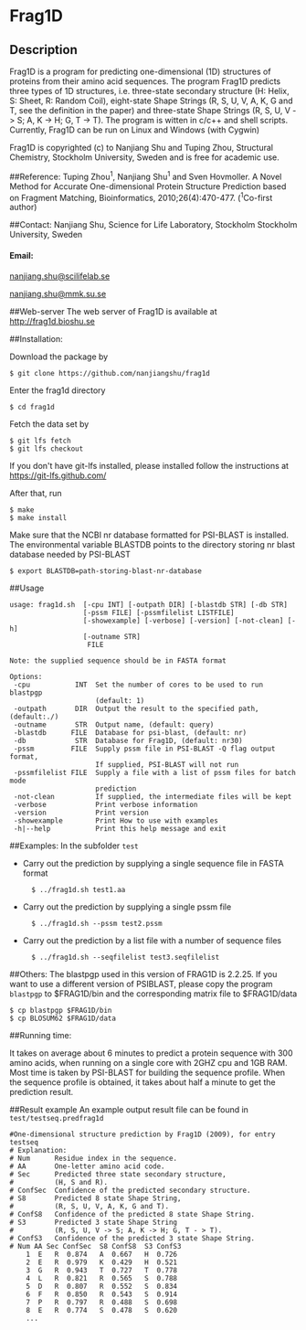 # Frag1D

## Description
Frag1D is a program for predicting one-dimensional (1D) structures of proteins
from their amino acid sequences. The program Frag1D predicts three types of 1D
structures, i.e. three-state secondary structure (H: Helix, S: Sheet, R: Random 
Coil), eight-state Shape Strings (R, S, U, V, A, K, G and T, see the definition 
in the paper) and three-state Shape Strings (R, S, U, V -> S; A, K -> H; G, T -> T). 
The program is witten in c/c++ and shell scripts.  Currently, Frag1D can be 
run on Linux and Windows (with Cygwin)

Frag1D is copyrighted (c) to Nanjiang Shu and Tuping Zhou, Structural
Chemistry, Stockholm University, Sweden and is free for academic use.

##Reference:
Tuping Zhou<sup>1</sup>, Nanjiang Shu<sup>1</sup> and Sven Hovmoller. A Novel Method for
Accurate One-dimensional Protein Structure Prediction based on Fragment
Matching, Bioinformatics, 2010;26(4):470-477. (<sup>1</sup>Co-first author)

##Contact:
Nanjiang Shu, Science for Life Laboratory, Stockholm
Stockholm University, Sweden
####    Email: 

nanjiang.shu@scilifelab.se

nanjiang.shu@mmk.su.se

##Web-server
The web server of Frag1D is available at 
http://frag1d.bioshu.se


##Installation:

Download the package by

    $ git clone https://github.com/nanjiangshu/frag1d

Enter the frag1d directory

    $ cd frag1d

Fetch the data set by 
    
    $ git lfs fetch
    $ git lfs checkout

If you don't have git-lfs installed, please installed follow the instructions
at https://git-lfs.github.com/

After that, run

    $ make 
    $ make install

Make sure that the NCBI nr database formatted for PSI-BLAST is installed. The
environmental variable BLASTDB points to the directory storing nr blast
database needed by PSI-BLAST

    $ export BLASTDB=path-storing-blast-nr-database


##Usage
```
usage: frag1d.sh  [-cpu INT] [-outpath DIR] [-blastdb STR] [-db STR]
                  [-pssm FILE] [-pssmfilelist LISTFILE]
                  [-showexample] [-verbose] [-version] [-not-clean] [-h]
                  [-outname STR]
                   FILE

Note: the supplied sequence should be in FASTA format

Options:
 -cpu           INT  Set the number of cores to be used to run blastpgp
                     (default: 1)
 -outpath       DIR  Output the result to the specified path, (default:./)
 -outname       STR  Output name, (default: query)
 -blastdb      FILE  Database for psi-blast, (default: nr)
 -db            STR  Database for Frag1D, (default: nr30)
 -pssm         FILE  Supply pssm file in PSI-BLAST -Q flag output format,
                     If supplied, PSI-BLAST will not run
 -pssmfilelist FILE  Supply a file with a list of pssm files for batch mode
                     prediction
 -not-clean          If supplied, the intermediate files will be kept
 -verbose            Print verbose information 
 -version            Print version 
 -showexample        Print How to use with examples
 -h|--help           Print this help message and exit

```
##Examples:
In the subfolder `test`

* Carry out the prediction by supplying a single sequence file in FASTA format

        $ ../frag1d.sh test1.aa

* Carry out the prediction by supplying a single pssm file

        $ ../frag1d.sh --pssm test2.pssm

* Carry out the prediction by a list file with a number of sequence files

        $ ../frag1d.sh --seqfilelist test3.seqfilelist


##Others:
The blastpgp used in this version of FRAG1D is 2.2.25.
If you want to use a different version of PSIBLAST, please copy the program
`blastpgp` to $FRAG1D/bin and the corresponding matrix file to $FRAG1D/data

    $ cp blastpgp $FRAG1D/bin
    $ cp BLOSUM62 $FRAG1D/data

##Running time:

It takes on average about 6 minutes to predict a protein sequence with 300
amino acids, when running on a single core with 2GHZ cpu and 1GB RAM. Most
time is taken by PSI-BLAST for building the sequence profile. When the
sequence profile is obtained, it takes about half a minute to get the
prediction result.


##Result example
An example output result file can be found in `test/testseq.predfrag1d`

```
#One-dimensional structure prediction by Frag1D (2009), for entry testseq
# Explanation:
# Num      Residue index in the sequence.
# AA       One-letter amino acid code.
# Sec      Predicted three state secondary structure,
#          (H, S and R).
# ConfSec  Confidence of the predicted secondary structure.
# S8       Predicted 8 state Shape String,
#          (R, S, U, V, A, K, G and T).
# ConfS8   Confidence of the predicted 8 state Shape String.
# S3       Predicted 3 state Shape String
#          (R, S, U, V -> S; A, K -> H; G, T - > T). 
# ConfS3   Confidence of the predicted 3 state Shape String.
# Num AA Sec ConfSec  S8 ConfS8  S3 ConfS3
    1  E   R  0.874   A  0.667   H  0.726
    2  E   R  0.979   K  0.429   H  0.521
    3  G   R  0.943   T  0.727   T  0.778
    4  L   R  0.821   R  0.565   S  0.788
    5  D   R  0.807   R  0.552   S  0.834
    6  F   R  0.850   R  0.543   S  0.914
    7  P   R  0.797   R  0.488   S  0.698
    8  E   R  0.774   S  0.478   S  0.620
    ...
```


